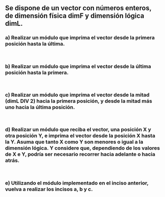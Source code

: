 ## Se dispone de un vector con números enteros, de dimensión física dimF y dimensión lógica dimL.
### a) Realizar un módulo que imprima el vector desde la primera posición hasta la última.
##
```pascal

```
### b) Realizar un módulo que imprima el vector desde la última posición hasta la primera.
##
```pascal
```
### c) Realizar un módulo que imprima el vector desde la mitad (dimL DIV 2) hacia la primera posición, y desde la mitad más uno hacia la última posición.
##
```pascal
```
### d) Realizar un módulo que reciba el vector, una posición X y otra posición Y, e imprima el vector desde la posición X hasta la Y. Asuma que tanto X como Y son menores o igual a la dimensión lógica. Y considere que, dependiendo de los valores de X e Y, podría ser necesario recorrer hacia adelante o hacia atrás.
##
```pascal
```
### e) Utilizando el módulo implementado en el inciso anterior, vuelva a realizar los incisos a, b y c.
##
```pascal
```